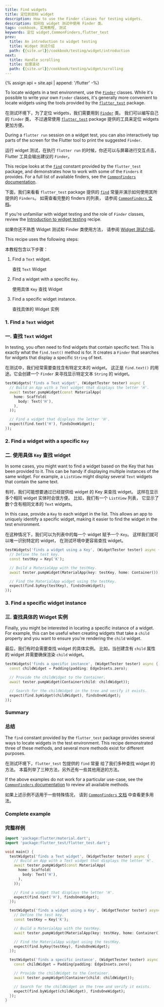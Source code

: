 ```yaml
---
title: Find widgets
title: 定位到目标 widget
description: How to use the Finder classes for testing widgets.
description: 如何在 widget 测试中使用 Finder 类。
tags: cookbook, 实用教程, 测试
keywords: 定位 widget,CommonFinders,flutter_test
prev:
  title: An introduction to widget testing
  title: Widget 测试介绍
  path: {{site.url}}/cookbook/testing/widget/introduction
next:
  title: Handle scrolling
  title: 处理滚动
  path: {{site.url}}/cookbook/testing/widget/scrolling
---
```


<?code-excerpt path-base="cookbook/testing/widget/finders/"?>

{% assign api = site.api | append: '/flutter' -%}

To locate widgets in a test environment, use the [`Finder`][]
classes. While it's possible to write your own `Finder` classes,
it's generally more convenient to locate widgets using the tools
provided by the [`flutter_test`][] package.

在测试环境下，为了定位 widgets，我们需要用到 [`Finder`][] 类。
我们可以编写自己的 `finder` 类，
不过通常使用 [`flutter_test`][] package 提供的工具来定位 widgets 更加方便。

During a `flutter run` session on a widget test, you can also
interactively tap parts of the screen for the Flutter tool to
print the suggested `Finder`.

运行 widget 测试，在执行 `flutter run` 的时候，你还可以与屏幕进行交互点击，
Flutter 工具会输出建议的 `Finder`。

This recipe looks at the [`find`][] constant provided by
the `flutter_test` package, and demonstrates how
to work with some of the `Finders` it provides.
For a full list of available finders,
see the [`CommonFinders` documentation][].

下面，我们来看看 `flutter_test` package 提供的 [`find`][]
常量并演示如何使用其所提供的 `Finders`。
如需查看完整的 finders 的列表，
请参阅 [`CommonFinders` 文档][`CommonFinders` documentation]。

If you're unfamiliar with widget testing and the role of
`Finder` classes,
review the [Introduction to widget testing][] recipe.

如果你还不熟悉 Widget 测试和 Finder 类使用方法，
请参阅 [Widget 测试介绍][Introduction to widget testing]。

This recipe uses the following steps:

本教程包含以下步骤：

  1. Find a `Text` widget.
  
     查找 `Text` Widget 
  
  2. Find a widget with a specific `Key`.
  
     使用具体 `Key` 查找 Widget
  
  3. Find a specific widget instance.
  
     查找具体的 Widget 实例
  

### 1. Find a `Text` widget

### 一. 查找 `Text` widget

In testing, you often need to find widgets that contain specific text.
This is exactly what the `find.text()` method is for. It creates a
`Finder` that searches for widgets that display a specific `String` of text.

在测试中，我们经常需要查找含有特定文本的 widget。
这正是 `find.text()` 的用途。它会创建一个 `Finder`
来寻找显示特定文本 `String` 的 widget。

<?code-excerpt "test/tests.dart (test1)"?>
```dart
testWidgets('finds a Text widget', (WidgetTester tester) async {
  // Build an App with a Text widget that displays the letter 'H'.
  await tester.pumpWidget(const MaterialApp(
    home: Scaffold(
      body: Text('H'),
    ),
  ));

  // Find a widget that displays the letter 'H'.
  expect(find.text('H'), findsOneWidget);
});
```

### 2. Find a widget with a specific `Key`

### 二. 使用具体 `Key` 查找 widget

In some cases, you might want to find a widget based on the Key that has been
provided to it. This can be handy if displaying multiple instances of the
same widget. For example, a `ListView` might display several
`Text` widgets that contain the same text.

有时，我们可能想要通过已经提供给 widget 的 Key 来查找 widget。
这样在显示多个相同 widget 实体时会很方便。
比如，我们有一个 `ListView` 列表，
它显示了数个含有相同文本的 `Text` widgets。

In this case, provide a `Key` to each widget in the list. This allows
an app to uniquely identify a specific widget, making it easier to find
the widget in the test environment.

在这种情况下，我们可以为列表中的每一个 widget 赋予一个 `Key`。
这样我们就可以唯一识别特定的 widget，
在测试环境中更容易查找 widget。

<?code-excerpt "test/tests.dart (test2)"?>
```dart
testWidgets('finds a widget using a Key', (WidgetTester tester) async {
  // Define the test key.
  const testKey = Key('K');

  // Build a MaterialApp with the testKey.
  await tester.pumpWidget(MaterialApp(key: testKey, home: Container()));

  // Find the MaterialApp widget using the testKey.
  expect(find.byKey(testKey), findsOneWidget);
});
```

### 3. Find a specific widget instance

### 三. 查找具体的 Widget 实例

Finally, you might be interested in locating a specific instance of a widget.
For example, this can be useful when creating widgets that take a `child`
property and you want to ensure you're rendering the `child` widget.

最后，我们有时会需要查找 widget 的具体实例。
比如，当创建含有 `child` 属性的 widget 并需要确保渲染 `child` widget。

<?code-excerpt "test/tests.dart (test3)"?>
```dart
testWidgets('finds a specific instance', (WidgetTester tester) async {
  const childWidget = Padding(padding: EdgeInsets.zero);

  // Provide the childWidget to the Container.
  await tester.pumpWidget(Container(child: childWidget));

  // Search for the childWidget in the tree and verify it exists.
  expect(find.byWidget(childWidget), findsOneWidget);
});
```

### Summary

### 总结

The `find` constant provided by the `flutter_test` package provides
several ways to locate widgets in the test environment. This recipe
demonstrated three of these methods, and several more methods exist
for different purposes.

在测试环境下，`flutter_test` 包提供的 `find` 常量
给了我们多种查找 widget 的方法。
本篇列举了三种方法，另外还有一些其他用途的方法。

If the above examples do not work for a particular use-case,
see the [`CommonFinders` documentation][]
to review all available methods.

如果上述示例不适用于一些特殊情况，
请到 [`CommonFinders` 文档][`CommonFinders` documentation] 中查看更多用法。

### Complete example

### 完整样例

<?code-excerpt "test/tests.dart"?>
```dart
import 'package:flutter/material.dart';
import 'package:flutter_test/flutter_test.dart';

void main() {
  testWidgets('finds a Text widget', (WidgetTester tester) async {
    // Build an App with a Text widget that displays the letter 'H'.
    await tester.pumpWidget(const MaterialApp(
      home: Scaffold(
        body: Text('H'),
      ),
    ));

    // Find a widget that displays the letter 'H'.
    expect(find.text('H'), findsOneWidget);
  });

  testWidgets('finds a widget using a Key', (WidgetTester tester) async {
    // Define the test key.
    const testKey = Key('K');

    // Build a MaterialApp with the testKey.
    await tester.pumpWidget(MaterialApp(key: testKey, home: Container()));

    // Find the MaterialApp widget using the testKey.
    expect(find.byKey(testKey), findsOneWidget);
  });

  testWidgets('finds a specific instance', (WidgetTester tester) async {
    const childWidget = Padding(padding: EdgeInsets.zero);

    // Provide the childWidget to the Container.
    await tester.pumpWidget(Container(child: childWidget));

    // Search for the childWidget in the tree and verify it exists.
    expect(find.byWidget(childWidget), findsOneWidget);
  });
}
```

[`Finder`]: {{api}}/flutter_test/Finder-class.html
[`CommonFinders` documentation]: {{api}}/flutter_test/CommonFinders-class.html
[`find`]: {{api}}/flutter_test/find-constant.html
[`flutter_test`]: {{api}}/flutter_test/flutter_test-library.html
[Introduction to widget testing]: {{site.url}}/cookbook/testing/widget/introduction
